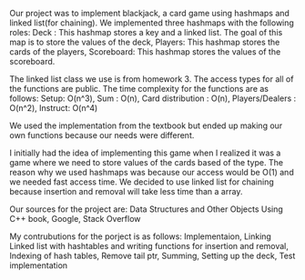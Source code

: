 Our project was to implement blackjack, a card game using hashmaps and linked list(for chaining). We implemented three hashmaps with the following roles: Deck : This hashmap stores a key and a linked list. The goal of this map is to store the values of the deck, Players: This hashmap stores the cards of the players, Scoreboard: This hashmap stores the values of the scoreboard.

The linked list class we use is from homework 3. 
The access types for all of the functions are public. 
The time complexity for the functions are as follows:
Setup: O(n^3), Sum : O(n), Card distribution : O(n), Players/Dealers : O(n^2), Instruct: O(n^4)

We used the implementation from the textbook but ended up making our own functions because our needs were different. 

I initially had the idea of implementing this game when I realized it was a game where we need to store values of the cards based of the type. The reason why we used hashmaps was because our access would be O(1) and we needed fast access time. We decided to use linked list for chaining because insertion and removal will take less time than a array.

Our sources for the project are: Data Structures and Other Objects Using C++ book, Google, Stack Overflow

My contrubutions for the porject is as follows:
Implementaion,
Linking Linked list with hashtables and writing functions for insertion and removal,
Indexing of hash tables,
Remove tail ptr,
Summing, 
Setting up the deck,
Test implementation
